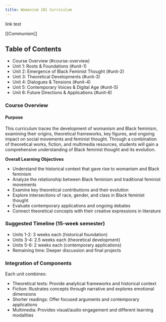 ```yaml
---
title: Womanism 101 Curriculum
---
```


link test 

[[Communism]]

## Table of Contents
- Course Overview (#course-overview)
- Unit 1: Roots & Foundations (#unit-1)
- Unit 2: Emergence of Black Feminist Thought (#unit-2)
- Unit 3: Theoretical Developments (#unit-3)
- Unit 4: Dialogues & Tensions (#unit-4)
- Unit 5: Contemporary Voices & Digital Age (#unit-5)
- Unit 6: Future Directions & Applications (#unit-6)

### Course Overview 
#### Purpose

This curriculum traces the development of womanism and Black feminism, examining their origins, theoretical frameworks, key figures, and ongoing impact on social movements and feminist thought. Through a combination of theoretical works, fiction, and multimedia resources, students will gain a comprehensive understanding of Black feminist thought and its evolution.

**Overall Learning Objectives** 

- Understand the historical context that gave rise to womanism and Black feminism
- Analyze the relationship between Black feminism and traditional feminist movements
- Examine key theoretical contributions and their evolution
- Explore intersections of race, gender, and class in Black feminist thought
- Evaluate contemporary applications and ongoing debates
- Connect theoretical concepts with their creative expressions in literature

### Suggested Timeline (15-week semester)
- Units 1-2: 3 weeks each (historical foundation)
- Units 3-4: 2.5 weeks each (theoretical development)
- Units 5-6: 2 weeks each (contemporary applications)
- Remaining time: Deeper discussion and final projects


### Integration of Components
Each unit combines:
- Theoretical texts: Provide analytical frameworks and historical context
- Fiction: Illustrates concepts through narrative and explores emotional dimensions
- Shorter readings: Offer focused arguments and contemporary applications
- Multimedia: Provides visual/audio engagement and different learning modalities
